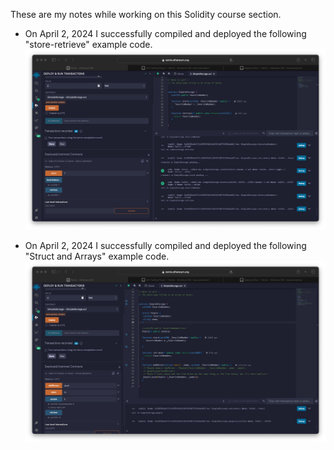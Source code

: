 These are my notes while working on this Solidity course section.

- On April 2, 2024 I successfully compiled and deployed the following "store-retrieve" example code.
![alt text](./notes/image1.png)

- On April 2, 2024 I successfully compiled and deployed the following "Struct and Arrays" example code.
![alt text](./notes/image2.png)
